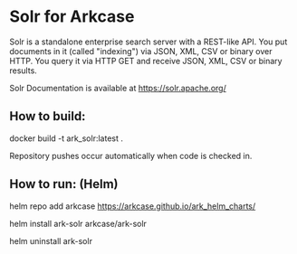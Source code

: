 # Solr for Arkcase

Solr is a standalone enterprise search server with a REST-like API. You put documents in it (called "indexing") via JSON, XML, CSV or binary over HTTP. You query it via HTTP GET and receive JSON, XML, CSV or binary results.

Solr Documentation is available at https://solr.apache.org/

## How to build:

docker build -t ark_solr:latest .

Repository pushes occur automatically when code is checked in.

## How to run: (Helm)

helm repo add arkcase https://arkcase.github.io/ark_helm_charts/

helm install ark-solr arkcase/ark-solr

helm uninstall ark-solr
